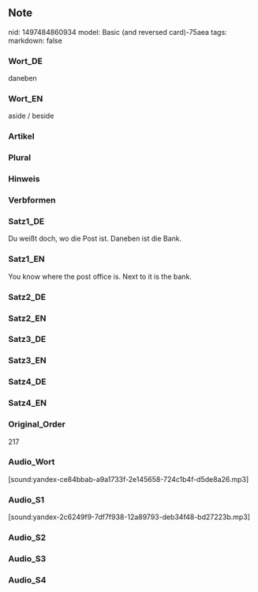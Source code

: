## Note
nid: 1497484860934
model: Basic (and reversed card)-75aea
tags: 
markdown: false

### Wort_DE
daneben

### Wort_EN
aside / beside

### Artikel


### Plural


### Hinweis


### Verbformen


### Satz1_DE
Du weißt doch, wo die Post ist. Daneben ist die Bank.

### Satz1_EN
You know where the post office is. Next to it is the bank.

### Satz2_DE


### Satz2_EN


### Satz3_DE


### Satz3_EN


### Satz4_DE


### Satz4_EN


### Original_Order
217

### Audio_Wort
[sound:yandex-ce84bbab-a9a1733f-2e145658-724c1b4f-d5de8a26.mp3]

### Audio_S1
[sound:yandex-2c6249f9-7df7f938-12a89793-deb34f48-bd27223b.mp3]

### Audio_S2


### Audio_S3


### Audio_S4

